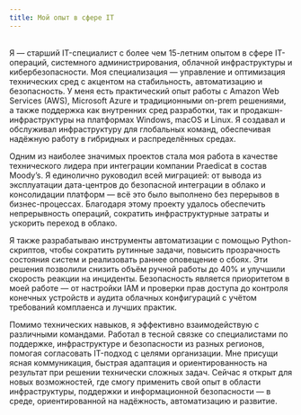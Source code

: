 ```yaml
---
title: Мой опыт в сфере IT
---
```


</br>Я — старший IT-специалист с более чем 15-летним опытом в сфере IT-операций, системного администрирования, облачной инфраструктуры и кибербезопасности. Моя специализация — управление и оптимизация технических сред с акцентом на стабильность, автоматизацию и безопасность. У меня есть практический опыт работы с Amazon Web Services (AWS), Microsoft Azure и традиционными on-prem решениями, а также поддержка как внутренних сред разработки, так и продакшн-инфраструктуры на платформах Windows, macOS и Linux. Я создавал и обслуживал инфраструктуру для глобальных команд, обеспечивая надёжную работу в гибридных и распределённых средах.

Одним из наиболее значимых проектов стала моя работа в качестве технического лидера при интеграции компании Praedicat в состав Moody’s. Я единолично руководил всей миграцией: от вывода из эксплуатации дата-центров до безопасной интеграции в облако и консолидации платформ — всё это было выполнено без перерывов в бизнес-процессах. Благодаря этому проекту удалось обеспечить непрерывность операций, сократить инфраструктурные затраты и ускорить переход в облако.

Я также разрабатываю инструменты автоматизации с помощью Python-скриптов, чтобы сократить рутинные задачи, повысить прозрачность состояния систем и реализовать раннее оповещение о сбоях. Эти решения позволили снизить объём ручной работы до 40% и улучшили скорость реакции на инциденты. Безопасность является приоритетом в моей работе — от настройки IAM и проверки прав доступа до контроля конечных устройств и аудита облачных конфигураций с учётом требований комплаенса и лучших практик.

Помимо технических навыков, я эффективно взаимодействую с различными командами. Работал в тесной связке со специалистами по поддержке, инфраструктуре и безопасности из разных регионов, помогая согласовать IT-подход с целями организации. Мне присущи ясная коммуникация, быстрая адаптация и ориентированность на результат при решении технически сложных задач. Сейчас я открыт для новых возможностей, где смогу применить свой опыт в области инфраструктуры, поддержки и информационной безопасности — в среде, ориентированной на надёжность, автоматизацию и развитие.